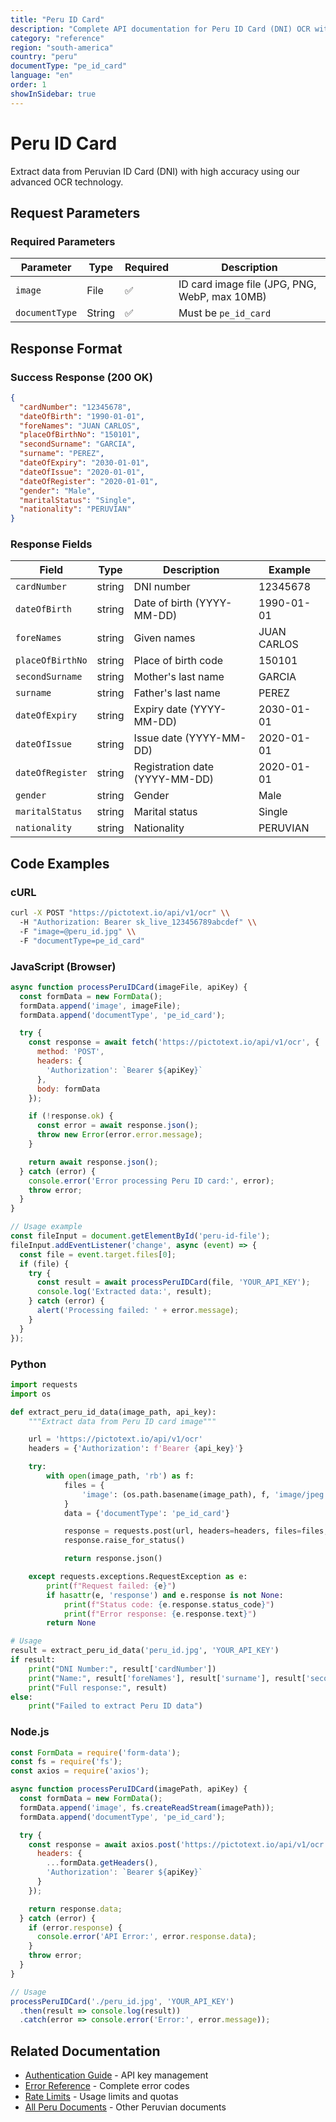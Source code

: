 ```yaml
---
title: "Peru ID Card"
description: "Complete API documentation for Peru ID Card (DNI) OCR with examples and field reference"
category: "reference"
region: "south-america"
country: "peru"
documentType: "pe_id_card"
language: "en"
order: 1
showInSidebar: true
---
```


# Peru ID Card

Extract data from Peruvian ID Card (DNI) with high accuracy using our advanced OCR technology.

## Request Parameters

### Required Parameters

| Parameter | Type | Required | Description |
|-----------|------|----------|-------------|
| `image` | File | ✅ | ID card image file (JPG, PNG, WebP, max 10MB) |
| `documentType` | String | ✅ | Must be `pe_id_card` |


## Response Format

### Success Response (200 OK)

```json
{
  "cardNumber": "12345678",
  "dateOfBirth": "1990-01-01",
  "foreNames": "JUAN CARLOS",
  "placeOfBirthNo": "150101",
  "secondSurname": "GARCIA",
  "surname": "PEREZ",
  "dateOfExpiry": "2030-01-01",
  "dateOfIssue": "2020-01-01",
  "dateOfRegister": "2020-01-01",
  "gender": "Male",
  "maritalStatus": "Single",
  "nationality": "PERUVIAN"
}
```

### Response Fields

| Field | Type | Description | Example |
|-------|------|-------------|---------|
| `cardNumber` | string | DNI number | 12345678 |
| `dateOfBirth` | string | Date of birth (YYYY-MM-DD) | 1990-01-01 |
| `foreNames` | string | Given names | JUAN CARLOS |
| `placeOfBirthNo` | string | Place of birth code | 150101 |
| `secondSurname` | string | Mother's last name | GARCIA |
| `surname` | string | Father's last name | PEREZ |
| `dateOfExpiry` | string | Expiry date (YYYY-MM-DD) | 2030-01-01 |
| `dateOfIssue` | string | Issue date (YYYY-MM-DD) | 2020-01-01 |
| `dateOfRegister` | string | Registration date (YYYY-MM-DD) | 2020-01-01 |
| `gender` | string | Gender | Male |
| `maritalStatus` | string | Marital status | Single |
| `nationality` | string | Nationality | PERUVIAN |

## Code Examples

### cURL

```bash
curl -X POST "https://pictotext.io/api/v1/ocr" \\
  -H "Authorization: Bearer sk_live_123456789abcdef" \\
  -F "image=@peru_id.jpg" \\
  -F "documentType=pe_id_card"
```

### JavaScript (Browser)

```javascript
async function processPeruIDCard(imageFile, apiKey) {
  const formData = new FormData();
  formData.append('image', imageFile);
  formData.append('documentType', 'pe_id_card');

  try {
    const response = await fetch('https://pictotext.io/api/v1/ocr', {
      method: 'POST',
      headers: {
        'Authorization': `Bearer ${apiKey}`
      },
      body: formData
    });

    if (!response.ok) {
      const error = await response.json();
      throw new Error(error.error.message);
    }

    return await response.json();
  } catch (error) {
    console.error('Error processing Peru ID card:', error);
    throw error;
  }
}

// Usage example
const fileInput = document.getElementById('peru-id-file');
fileInput.addEventListener('change', async (event) => {
  const file = event.target.files[0];
  if (file) {
    try {
      const result = await processPeruIDCard(file, 'YOUR_API_KEY');
      console.log('Extracted data:', result);
    } catch (error) {
      alert('Processing failed: ' + error.message);
    }
  }
});
```

### Python

```python
import requests
import os

def extract_peru_id_data(image_path, api_key):
    """Extract data from Peru ID card image"""

    url = 'https://pictotext.io/api/v1/ocr'
    headers = {'Authorization': f'Bearer {api_key}'}

    try:
        with open(image_path, 'rb') as f:
            files = {
                'image': (os.path.basename(image_path), f, 'image/jpeg')
            }
            data = {'documentType': 'pe_id_card'}

            response = requests.post(url, headers=headers, files=files, data=data, timeout=30)
            response.raise_for_status()

            return response.json()

    except requests.exceptions.RequestException as e:
        print(f"Request failed: {e}")
        if hasattr(e, 'response') and e.response is not None:
            print(f"Status code: {e.response.status_code}")
            print(f"Error response: {e.response.text}")
        return None

# Usage
result = extract_peru_id_data('peru_id.jpg', 'YOUR_API_KEY')
if result:
    print("DNI Number:", result['cardNumber'])
    print("Name:", result['foreNames'], result['surname'], result['secondSurname'])
    print("Full response:", result)
else:
    print("Failed to extract Peru ID data")
```

### Node.js

```javascript
const FormData = require('form-data');
const fs = require('fs');
const axios = require('axios');

async function processPeruIDCard(imagePath, apiKey) {
  const formData = new FormData();
  formData.append('image', fs.createReadStream(imagePath));
  formData.append('documentType', 'pe_id_card');

  try {
    const response = await axios.post('https://pictotext.io/api/v1/ocr', formData, {
      headers: {
        ...formData.getHeaders(),
        'Authorization': `Bearer ${apiKey}`
      }
    });

    return response.data;
  } catch (error) {
    if (error.response) {
      console.error('API Error:', error.response.data);
    }
    throw error;
  }
}

// Usage
processPeruIDCard('./peru_id.jpg', 'YOUR_API_KEY')
  .then(result => console.log(result))
  .catch(error => console.error('Error:', error.message));
```

## Related Documentation

- [Authentication Guide](../../../authentication) - API key management
- [Error Reference](../../../errors) - Complete error codes
- [Rate Limits](../../../limits) - Usage limits and quotas
- [All Peru Documents](../../../supported-documents#south-america) - Other Peruvian documents